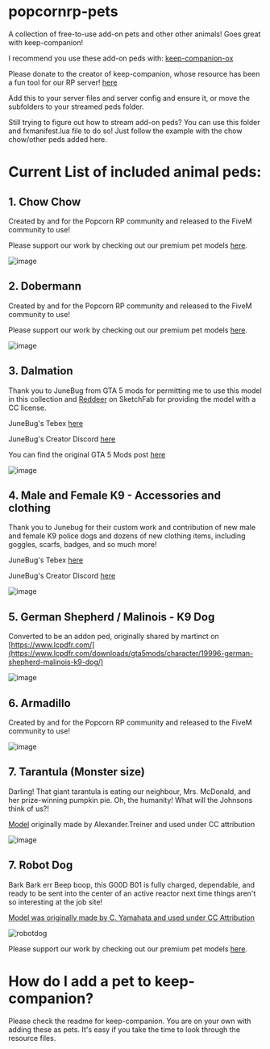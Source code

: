 # popcornrp-pets
A collection of free-to-use add-on pets and other other animals! Goes great with keep-companion!

I recommend you use these add-on peds with: [keep-companion-ox](https://github.com/alberttheprince/keep-companion-ox)

Please donate to the creator of keep-companion, whose resource has been a fun tool for our RP server! [here](https://ko-fi.com/swkeep)

Add this to your server files and server config and ensure it, or move the subfolders to your streamed peds folder. 

Still trying to figure out how to stream add-on peds? You can use this folder and fxmanifest.lua file to do so! Just follow the example with the chow chow/other peds added here. 

# Current List of included animal peds:

## 1. Chow Chow

Created by and for the Popcorn RP community and released to the FiveM community to use! 

Please support our work by checking out our premium pet models [here](https://popcornrp-store.tebex.io/).

![image](https://github.com/alberttheprince/popcornrp-pets/assets/85725579/208f06c4-2801-4611-938f-a5c9c87581bf)

## 2. Dobermann

Created by and for the Popcorn RP community and released to the FiveM community to use! 

Please support our work by checking out our premium pet models [here](https://popcornrp-store.tebex.io/).

![image](https://github.com/alberttheprince/popcornrppets/assets/85725579/334daae4-06e8-4c0f-bbdb-700c05cc9f65)

## 3. Dalmation

Thank you to JuneBug from GTA 5 mods for permitting me to use this model in this collection and [Reddeer](https://sketchfab.com/billl90) on SketchFab for providing the model with a CC license.

JuneBug's Tebex [here](https://bugs-basement.tebex.io/)

JuneBug's Creator Discord [here](discord.gg/bugsmods)

You can find the original GTA 5 Mods post [here](https://www.gta5-mods.com/player/dalmatian-ped-add-on-replace)

![image](https://github.com/alberttheprince/popcornrppets/assets/85725579/85a8fada-987e-42ec-bff5-1d3acfc84476)

## 4. Male and Female K9 - Accessories and clothing

Thank you to Junebug for their custom work and contribution of new male and female K9 police dogs and dozens of new clothing items, including goggles, scarfs, badges, and so much more!

JuneBug's Tebex [here](https://bugs-basement.tebex.io/)

JuneBug's Creator Discord [here](discord.gg/bugsmods)

![image](https://github.com/user-attachments/assets/96b1829f-10f0-455e-bcbb-49635d126f01)


## 5. German Shepherd / Malinois - K9 Dog 

Converted to be an addon ped, originally shared by martinct on [https://www.lcpdfr.com/](https://www.lcpdfr.com/downloads/gta5mods/character/19996-german-shepherd-malinois-k9-dog/)

![image](https://github.com/alberttheprince/popcornrppets/assets/85725579/646cc193-8180-434f-a61b-58458cb900de)

## 6. Armadillo

Created by and for the Popcorn RP community and released to the FiveM community to use! 

![image](https://github.com/user-attachments/assets/6b7b396c-5085-415a-a5f4-3e4223e1bfc6)

## 7. Tarantula (Monster size)



Darling! That giant tarantula is eating our neighbour, Mrs. McDonald, and her prize-winning pumpkin pie. Oh, the humanity! What will the Johnsons think of us?!

[Model](https://sketchfab.com/3d-models/tarantula-6890f5b34af947f4b416a23cbd4e56c0) originally made by Alexander.Treiner and used under CC attribution

![image](https://github.com/user-attachments/assets/964e8a77-59b0-4844-bbf2-735d3bf148b4)


## 7. Robot Dog



Bark Bark err Beep boop, this G00D B01 is fully charged, dependable, and ready to be sent into the center of an active reactor next time things aren't so interesting at the job site!

[Model was originally made by C. Yamahata and used under CC Attribution](https://sketchfab.com/3d-models/robot-dog-unitree-go1-926627f69b194b6da4fbf8a31df49303)

![robotdog](https://github.com/user-attachments/assets/8acc762f-22ac-447f-9cd5-fe998e23ec59)

Please support our work by checking out our premium pet models [here](https://popcornrp-store.tebex.io/).




# How do I add a pet to keep-companion?

Please check the readme for keep-companion. You are on your own with adding these as pets. It's easy if you take the time to look through the resource files.

